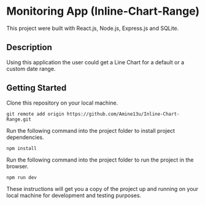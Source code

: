 # Monitoring App (Inline-Chart-Range)

This project were built with React.js, Node.js, Express.js and SQLite.

## Description

Using this application the user could get a Line Chart for a default or a custom date range.

## Getting Started

Clone this repository on your local machine.

```
git remote add origin https://github.com/Amine13u/Inline-Chart-Range.git
```

Run the following command into the project folder to install project dependencies.

```
npm install
```

Run the following command into the project folder to run the project in the browser.

```
npm run dev
```

These instructions will get you a copy of the project up and running on your local machine for development and testing purposes.
